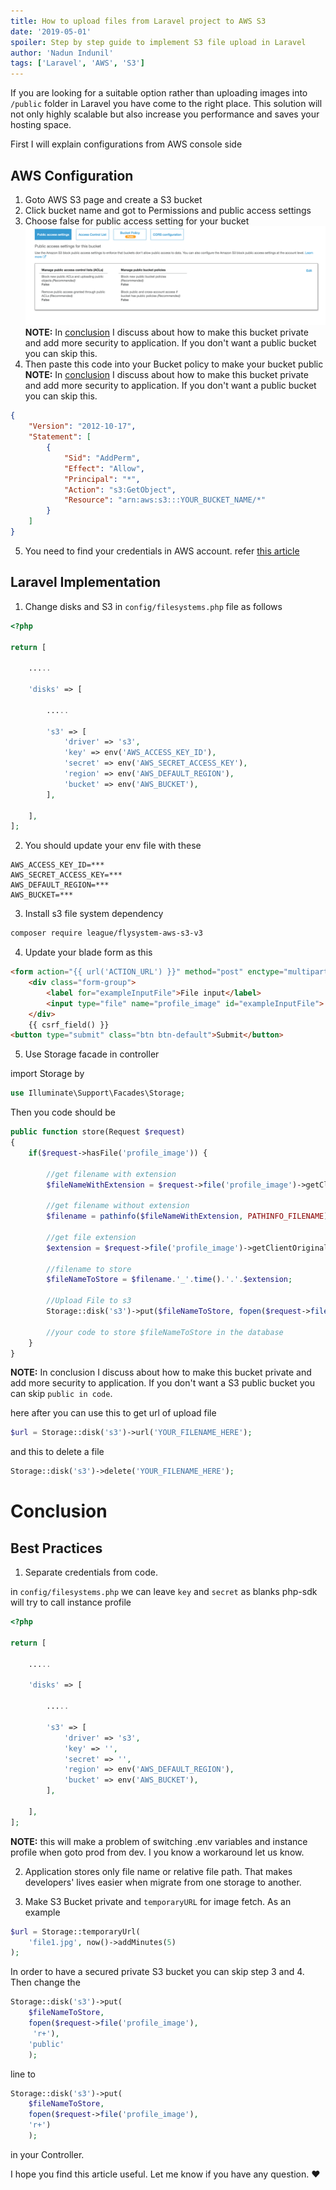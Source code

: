 ```yaml
---
title: How to upload files from Laravel project to AWS S3
date: '2019-05-01'
spoiler: Step by step guide to implement S3 file upload in Laravel
author: 'Nadun Indunil'
tags: ['Laravel', 'AWS', 'S3']
---
```


If you are looking for a suitable option rather than uploading images into `/public` folder in Laravel you have come to the right place. This solution will not only highly scalable but also increase you performance and saves your hosting space.

First I will explain configurations from AWS console side

## AWS Configuration

1. Goto AWS S3 page and create a S3 bucket
2. Click bucket name and got to Permissions and public access settings
3. Choose false for public access setting for your bucket
![public access settings](./pas.png)
**NOTE:** In [conclusion](#conclusion) I discuss about how to make this bucket private and add more security to application. If you don't want a public bucket you can skip this.
4. Then paste this code into your Bucket policy to make your bucket public
**NOTE:** In [conclusion](#conclusion) I discuss about how to make this bucket private and add more security to application. If you don't want a public bucket you can skip this.
```json
{
    "Version": "2012-10-17",
    "Statement": [
        {
            "Sid": "AddPerm",
            "Effect": "Allow",
            "Principal": "*",
            "Action": "s3:GetObject",
            "Resource": "arn:aws:s3:::YOUR_BUCKET_NAME/*"
        }
    ]
}
```
5. You need to find your credentials in AWS account. refer [this article](https://aws.amazon.com/blogs/security/how-to-find-update-access-keys-password-mfa-aws-management-console/)

## Laravel Implementation

1. Change disks and S3 in `config/filesystems.php` file as follows

```php
<?php
 
return [
 
    .....
 
    'disks' => [
 
        .....
 
        's3' => [
            'driver' => 's3',
            'key' => env('AWS_ACCESS_KEY_ID'),
            'secret' => env('AWS_SECRET_ACCESS_KEY'),
            'region' => env('AWS_DEFAULT_REGION'),
            'bucket' => env('AWS_BUCKET'),
        ],
 
    ],
];
```

2. You should update your env file with these

```.env
AWS_ACCESS_KEY_ID=***
AWS_SECRET_ACCESS_KEY=***
AWS_DEFAULT_REGION=***
AWS_BUCKET=***
```

3. Install s3 file system dependency 

```bash
composer require league/flysystem-aws-s3-v3
```

4. Update your blade form as this

```HTML
<form action="{{ url('ACTION_URL') }}" method="post" enctype="multipart/form-data">
    <div class="form-group">
        <label for="exampleInputFile">File input</label>
        <input type="file" name="profile_image" id="exampleInputFile">
    </div>
    {{ csrf_field() }}
<button type="submit" class="btn btn-default">Submit</button>
```

5. Use Storage facade in controller

import Storage by

```php
use Illuminate\Support\Facades\Storage;
```

Then you code should be
```php
public function store(Request $request)
{
    if($request->hasFile('profile_image')) {
 
        //get filename with extension
        $fileNameWithExtension = $request->file('profile_image')->getClientOriginalName();
 
        //get filename without extension
        $filename = pathinfo($fileNameWithExtension, PATHINFO_FILENAME);
 
        //get file extension
        $extension = $request->file('profile_image')->getClientOriginalExtension();
 
        //filename to store
        $fileNameToStore = $filename.'_'.time().'.'.$extension;
 
        //Upload File to s3
        Storage::disk('s3')->put($fileNameToStore, fopen($request->file('profile_image'), 'r+'), 'public');
 
        //your code to store $fileNameToStore in the database
    }
}
```
**NOTE:** In conclusion I discuss about how to make this bucket private and add more security to application. If you don't want a S3 public bucket you can skip `public in code`.

here after you can use this to get url of upload file
```php
$url = Storage::disk('s3')->url('YOUR_FILENAME_HERE');
```

and this to delete a file
```php
Storage::disk('s3')->delete('YOUR_FILENAME_HERE');
```

# Conclusion

## Best Practices

1. Separate credentials from code.

in `config/filesystems.php` we can leave `key` and `secret` as blanks php-sdk will try to call instance profile 

```php
<?php
 
return [
 
    .....
 
    'disks' => [
 
        .....
 
        's3' => [
            'driver' => 's3',
            'key' => '',
            'secret' => '',
            'region' => env('AWS_DEFAULT_REGION'),
            'bucket' => env('AWS_BUCKET'),
        ],
 
    ],
];
```

**NOTE:** this will make a problem of switching .env variables and instance profile when goto prod from dev. I you know a workaround let us know.

2. Application stores only file name or relative file path. That makes developers' lives easier when migrate from one storage to another.

3. Make S3 Bucket private and `temporaryURL` for image fetch. As an example

```php
$url = Storage::temporaryUrl(
    'file1.jpg', now()->addMinutes(5)
);
```
In order to have a secured private S3 bucket you can skip step 3 and 4. Then change the 

```php
Storage::disk('s3')->put(
    $fileNameToStore, 
    fopen($request->file('profile_image'),
     'r+'),
    'public'
    );
```
line to

```php
Storage::disk('s3')->put(
    $fileNameToStore,
    fopen($request->file('profile_image'),
    'r+')
    );
```
in your Controller.

I hope you find this article useful. Let me know if you have any question. ❤️


